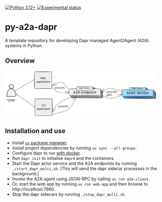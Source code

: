 [![Python 3.12+](https://img.shields.io/badge/python-3.12+-blue?logo=python&logoColor=3776ab&labelColor=e4e4e4)](https://www.python.org/downloads/release/python-3120/)
[![Experimental status](https://img.shields.io/badge/Status-experimental-orange)](#)

# py-a2a-dapr

A template repository for developing Dapr managed Agent2Agent (A2A) systems in Python.

## Overview

![img-components-overview](https://raw.githubusercontent.com/anirbanbasu/py-a2a-dapr/master/docs/images/components-overview.svg)

## Installation and use

- Install [`uv` package manager](https://docs.astral.sh/uv/getting-started/installation/).
- Install project dependencies by running `uv sync --all-groups`.
- Configure dapr to run [with docker](https://docs.dapr.io/operations/hosting/self-hosted/self-hosted-with-docker/).
- Run `dapr init` to initialise `daprd` and the containers.
- Start the Dapr actor service and the A2A endpoints by running `./start_dapr_multi.sh`. (This will send the dapr sidecar processes in the background.)
- Invoke the A2A agent using JSON-RPC by calling `uv run a2a-client`.
- Or, start the web app by running `uv run web-app` and then browse to http://localhost:7860.
- Stop the dapr sidecars by running `./stop_dapr_multi.sh`.
